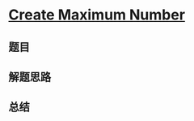 # [Create Maximum Number](https://leetcode.com/problems/create-maximum-number/)
## 题目


## 解题思路


## 总结


